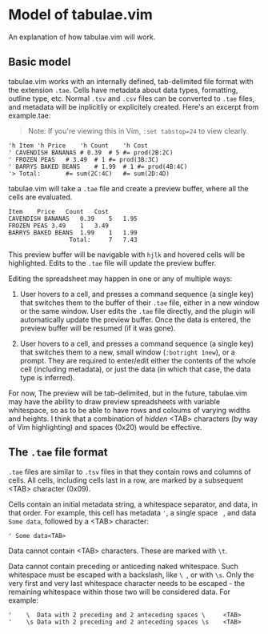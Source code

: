 Model of tabulae.vim
====================
An explanation of how tabulae.vim will work.

Basic model
-----------
tabulae.vim works with an internally defined, tab-delimited file format with the
extension `.tae`. Cells have metadata about data types, formatting, outline
type, etc. Normal `.tsv` and `.csv` files can be converted to `.tae` files, and
metadata will be inplicitliy or explicitely created. Here's an excerpt from
example.tae:

> Note: If you're viewing this in Vim, `:set tabstop=24` to view clearly.

```tae
'h Item	'h Price	'h Count	'h Cost	
' CAVENDISH BANANAS	# 0.39	# 5	#= prod(2B:2C)	
' FROZEN PEAS	# 3.49	# 1	#= prod(3B:3C)	
' BARRYS BAKED BEANS	# 1.99	# 1	#= prod(4B:4C)	
'> Total:		#= sum(2C:4C)	#= sum(2D:4D)	
```

tabulae.vim will take a `.tae` file and create a preview buffer, where all the
cells are evaluated.

```tae.view
Item	Price	Count	Cost	
CAVENDISH BANANAS	0.39	5	1.95	
FROZEN PEAS	3.49	1	3.49	
BARRYS BAKED BEANS	1.99	1	1.99	
                 Total:		7	7.43	
```

This preview buffer will be navigable with `hjlk` and hovered cells will be
highlighted. Edits to the `.tae` file will update the preview buffer.

Editing the spreadsheet may happen in one or any of multiple ways:

1.  User hovers to a cell, and presses a command sequence (a single key) that
    switches them to the buffer of their `.tae` file, either in a new window or
    the same window. User edits the `.tae` file directly, and the plugin will
    automatically update the preview buffer. Once the data is entered, the
    preview buffer will be resumed (if it was gone).

2.  User hovers to a cell, and presses a command sequence (a single key) that
    switches them to a new, small window (`:botright 1new`), or a prompt. They
    are required to enter/edit either the contents of the whole cell (including
    metadata), or just the data (in which that case, the data type is inferred).

For now, The preview will be tab-delimited, but in the future, tabulae.vim may
have the ability to draw preview spreadsheets with variable whitespace, so as to
be able to have rows and coloums of varying widths and heights. I think that a
combination of _hidden_ \<TAB\> characters (by way of Vim highlighting) and spaces
(0x20) would be effective.

The `.tae` file format
----------------------
`.tae` files are similar to `.tsv` files in that they contain rows and columns
of cells. All cells, including cells last in a row, are marked by a subsequent
\<TAB\> character (0x09).

Cells contain an initial metadata string, a whitespace separator, and data, in
that order. For example, this cell has metadata `'`, a single space ` `, and
data `Some data`, followed by a \<TAB\> character:

```
' Some data<TAB>
```

Data cannot contain \<TAB\> characters. These are marked with `\t`.

Data cannot contain preceding or anticeding naked whitespace. Such whitespace
must be escaped with a backslash, like `\ `, or with `\s`. Only the very first
and very last whitespace character needs to be escaped - the remaining
whitespace within those two  will be considered data. For example:

```tae
'    \  Data with 2 preceding and 2 anteceding spaces \     <TAB>
'    \s Data with 2 preceding and 2 anteceding spaces \s    <TAB>
```

